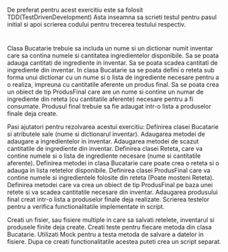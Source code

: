 De preferat pentru acest exercitiu este sa folosit TDD(TestDrivenDevelopment)
Asta inseamna sa scrieti testul pentru pasul initial si apoi scrierea codului pentru trecerea testului respectiv.
#
Clasa Bucatarie trebuie sa includa un nume si un dictionar numit inventar care sa contina numele si cantitatea
ingredientelor disponibile.
Sa se poata adauga cantitati de ingrediente in inventar.
Sa se poata scadea cantitati de ingrediente din inventar.
In clasa Bucatarie sa se poata defini o reteta sub forma unui dictionar cu un nume si o lista de ingrediente necesare
pentru a o realiza, impreuna cu cantitatile aferente un produs final.
Sa se poata crea un obiect de tip ProdusFinal care are un nume si contine un numar de ingrediente din reteta
(cu cantitatile aferente) necesare pentru a fi consumate.
Produsul final trebuie sa fie adaugat intr-o lista a produselor finale deja create.


Pasi ajutatori pentru rezolvarea acestui exercitiu:
Definirea clasei Bucatarie si atributele sale (nume si dictionarul inventar).
Adaugarea metodei de adaugare a ingredientelor in inventar.
Adaugarea metodei de scazut cantitatile de ingrediente din inventar.
Definirea clasei Reteta, care va contine numele si o lista de ingrediente necesare (nume si cantitatile aferente).
Definirea metodei in clasa Bucatarie care poate crea o reteta si o adauga in lista retetelor disponibile.
Definirea clasei ProdusFinal care va contine numele si ingredientele folosite din reteta (Poate mosteni Reteta).
Definirea metodei care va crea un obiect de tip ProdusFinal pe baza unei retete si va scadea cantitatile necesare
din inventar.
Adaugarea produsului final creat intr-o lista a produselor finale deja realizate.
Scrierea testelor pentru a verifica functionalitatile implementate in script.


Creati un fisier, sau fisiere multiple in care sa salvati retelete, inventarul si produsele finite deja create.
Creati teste pentru fiecare metoda din clasa Bucatarie.
Utilizati Mock pentru a testa metoda de salvare a datelor in fisiere.
Dupa ce creati functionalitatile acestea puteti crea un script separat.
